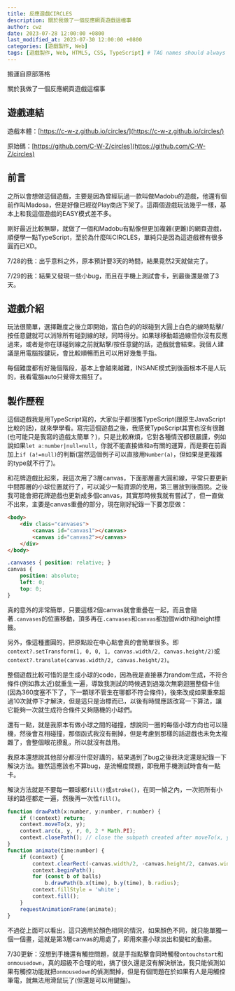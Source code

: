 ```yaml
---
title: 反應遊戲CIRCLES
description: 關於我做了一個反應網頁遊戲這檔事
author: cwz
date: 2023-07-28 12:00:00 +0800
last_modified_at: 2023-07-30 12:00:00 +0800
categories: [遊戲製作, Web]
tags: [遊戲製作, Web, HTML5, CSS, TypeScript] # TAG names should always be lowercase
---
```


搬運自原部落格

關於我做了一個反應網頁遊戲這檔事

## 遊戲連結

遊戲本體：[https://c-w-z.github.io/circles/](https://c-w-z.github.io/circles/)

原始碼：[https://github.com/C-W-Z/circles](https://github.com/C-W-Z/circles)

## 前言

之所以會想做這個遊戲，主要是因為曾經玩過一款叫做Madobu的遊戲，他還有個前作叫Madosa，但是好像已經從Play商店下架了。這兩個遊戲玩法幾乎一樣，基本上和我這個遊戲的EASY模式差不多。

剛好最近比較無聊，就做了一個和Madobu有點像但更加複雜(更難)的網頁遊戲，順便學一點TypeScript，至於為什麼叫CIRCLES，單純只是因為這遊戲裡有很多圓而已XD。

7/28的我：出乎意料之外，原本預計要3天的時間，結果竟然2天就做完了。

7/29的我：結果又發現一些小bug，而且在手機上測試會卡，到最後還是做了3天。

## 遊戲介紹

玩法很簡單，選擇難度之後立即開始，當白色的的球碰到大圓上白色的線時點擊/按任意鍵就可以消除所有碰到線的球，同時得分。如果球移動超過線但你沒有反應過來，或者是你在球碰到線之前就點擊/按任意鍵的話，遊戲就會結束。我個人建議是用電腦按鍵玩，會比較順暢而且可以用好幾隻手指。

每個難度都有好幾個階段，基本上會越來越難，INSANE模式到後面根本不是人玩的，我看電腦auto只覺得太瘋狂了。

## 製作歷程

這個遊戲我是用TypeScript寫的，大家似乎都很推TypeScript(跟原生JavaScript比較的話)，就來學學看。寫完這個遊戲之後，我感覺TypeScript其實也沒有很難(也可能只是我寫的遊戲太簡單？)，只是比較麻煩，它對各種情況都很嚴謹，例如說如果`let a:number|null=null`，你就不能直接做和a有關的運算，而是要在前面加上`if (a!=null)`的判斷(當然這個例子可以直接用`Number(a)`，但如果是更複雜的type就不行了)。

和花牌遊戲比起來，我這次用了3層canvas，下面那層畫大圓和線，平常只要更新中間那層的小球位置就行了，可以減少一點資源的使用，第三層放到後面說。之後我可能會把花牌遊戲也更新成多個canvas，其實那時候我就有嘗試了，但一直做不出來，主要是canvas重疊的部分，現在剛好紀錄一下要怎麼做：

```html
<body>
    <div class="canvases">
        <canvas id="canvas1"></canvas>
        <canvas id="canvas2"></canvas>
    </div>
</body>
```

```css
.canvases { position: relative; }
canvas {
    position: absolute;
    left: 0;
    top: 0;
}
```

真的意外的非常簡單，只要這樣2個canvas就會重疊在一起，而且會隨著`.canvases`的位置移動，頂多再在`.canvases`和`canvas`都加個width和height標籤。

另外，像這種畫圓的，把原點設在中心點會真的會簡單很多。即`context?.setTransform(1, 0, 0, 1, canvas.width/2, canvas.height/2)`或`context?.translate(canvas.width/2, canvas.height/2)`。

整個遊戲比較可惜的是生成小球的code，因為我是直接暴力random生成，不符合條件(例如靠太近)就重生一遍，導致我測試的時候遇到過幾次無窮迴圈整個卡住(因為360度塞不下了，下一顆球不管生在哪都不符合條件)，後來改成如果重來超過10次就停下才解決，但是這只是治標而已，以後有時間應該改寫一下算法，讓它能夠一次就生成符合條件又夠隨機的小球們。

還有一點，就是我原本有做小球之間的碰撞，想說同一圈的每個小球方向也可以隨機，然後會互相碰撞，那個函式我沒有刪掉，但是考慮到那樣的話遊戲也未免太複雜了，會整個眼花撩亂，所以就沒有啟用。

我原本還想說其他部分都沒什麼好講的，結果遇到了bug之後我決定還是紀錄一下解決方法。雖然這應該也不算bug，是流暢度問題，即我用手機測試時會有一點卡。

解決方法就是不要每一顆球都`fill()`或`stroke()`，在同一幀之內，一次把所有小球的路徑都走一遍，然後再一次性`fill()`。

```js
function drawPath(x:number, y:number, r:number) {
    if (!context) return;
    context.moveTo(x, y);
    context.arc(x, y, r, 0, 2 * Math.PI);
    context.closePath(); // close the subpath created after moveTo(x, y)
}
function animate(time:number) {
    if (context) {
        context.clearRect(-canvas.width/2, -canvas.height/2, canvas.width, canvas.height);
        context.beginPath();
        for (const b of balls)
            b.drawPath(b.x(time), b.y(time), b.radius);
        context.fillStyle = 'white';
        context.fill();
    }
    requestAnimationFrame(animate);
}
```

不過從上面可以看出，這只適用於顏色相同的情況，如果顏色不同，就只能單獨一個一個畫，這就是第3層canvas的用處了，即用來畫小球淡出和變紅的動畫。

7/30更新：沒想到手機還有觸控問題，就是手指點擊會同時觸發`ontouchstart`和`onmousedown`，真的超級不合理的啦，搞了很久還是沒有解決辦法，我只能偵測如果有觸控功能就把`onmousedown`的偵測關掉，但是有個問題在於如果有人是用觸控筆電，就無法用滑鼠玩了(但還是可以用鍵盤)。
